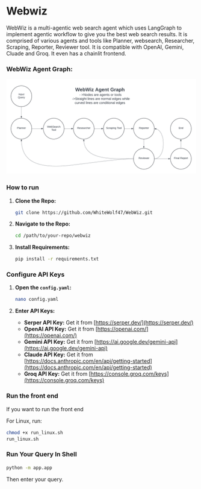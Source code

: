 # Webwiz

WebWiz is a multi-agentic web search agent which uses LangGraph to implement agentic workflow to give you the best web search results. It is comprised of various agents and tools like Planner, websearch, Researcher, Scraping, Reporter, Reviewer tool. It is compatible with OpenAI, Gemini, Cluade and Groq. It even has a chainlit frontend.

### WebWiz Agent Graph:
![Agent Graph](schema_diagram/agent_schema.png)

### How to run
1. **Clone the Repo:**
   ```bash
   git clone https://github.com/WhiteWolf47/WebWiz.git
   ```

2. **Navigate to the Repo:**
   ```bash
   cd /path/to/your-repo/webwiz
   ```

3. **Install Requirements:**
   ```bash
   pip install -r requirements.txt
   ```

### Configure API Keys
1. **Open the `config.yaml`:**
   ```bash
   nano config.yaml
   ```

2. **Enter API Keys:**
   - **Serper API Key:** Get it from [https://serper.dev/](https://serper.dev/)
   - **OpenAI API Key:** Get it from [https://openai.com/](https://openai.com/)
   - **Gemini API Key:** Get it from [https://ai.google.dev/gemini-api](https://ai.google.dev/gemini-api)
   - **Claude API Key:** Get it from [https://docs.anthropic.com/en/api/getting-started](https://docs.anthropic.com/en/api/getting-started)
   - **Groq API Key:** Get it from [https://console.groq.com/keys](https://console.groq.com/keys)

### Run the front end
If you want to run the front end

For Linux, run:
```bash
chmod +x run_linux.sh
run_linux.sh
```

### Run Your Query In Shell
```bash
python -m app.app
```
Then enter your query.
